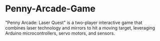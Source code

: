 # Penny-Arcade-Game
"Penny Arcade: Laser Quest" is a two-player interactive game that combines laser technology and mirrors to hit a moving target, leveraging Arduino microcontrollers, servo motors, and sensors.
